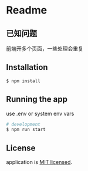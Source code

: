 # Readme

## 已知问题

前端开多个页面，一些处理会重复

## Installation

```bash
$ npm install
```

## Running the app

use .env or system env vars

```bash
# development
$ npm run start
```

## License

application is [MIT licensed](LICENSE).
